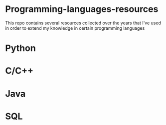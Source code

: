 # Programming-languages-resources

This repo contains several resources collected over the years that I've used in order to extend my knowledge in certain programming languages

# Python

# C/C++

# Java

# SQL

